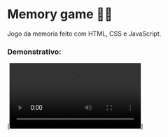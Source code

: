 # Memory game 👨‍💻

Jogo da memoria feito com HTML, CSS e JavaScript. 

### Demonstrativo: 
[![Watch the video](assets/Memory%20Game%20-%20Google%20Chrome%202023-10-02%2010-01-47.mp4)]